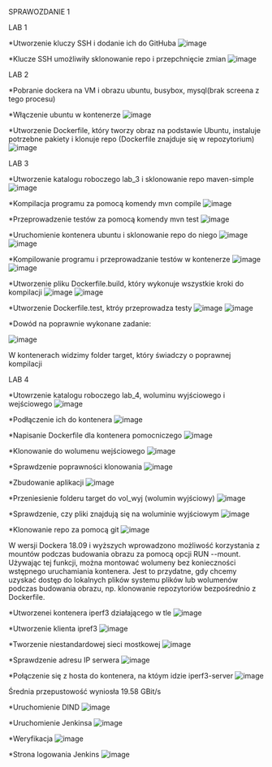 SPRAWOZDANIE 1

LAB 1

*Utworzenie kluczy SSH i dodanie ich do GitHuba
![image](https://github.com/user-attachments/assets/16bce489-d0c9-4b30-afc2-65a14c01e418)

*Klucze SSH umożliwiły sklonowanie repo i przepchnięcie zmian
![image](https://github.com/user-attachments/assets/de20c429-f61b-485e-80d1-e1521a7db2a5)


LAB 2

*Pobranie dockera na VM i obrazu ubuntu, busybox, mysql(brak screena z tego procesu)

*Włączenie ubuntu w kontenerze 
![image](https://github.com/user-attachments/assets/015f32e8-109d-4419-add8-67a71f483ddd)

*Utworzenie Dockerfile, który tworzy obraz na podstawie Ubuntu, instaluje potrzebne pakiety i klonuje repo (Dockerfile znajduje się w repozytorium)
![image](https://github.com/user-attachments/assets/24635fe6-907d-4402-ae0d-d5c6304859c3)


LAB 3

*Utworzenie katalogu roboczego lab_3 i sklonowanie repo maven-simple
![image](https://github.com/user-attachments/assets/bc4e295b-d822-481c-bbb8-e39393945996)

*Kompilacja programu za pomocą komendy mvn compile
![image](https://github.com/user-attachments/assets/25c5fb0a-63f6-4710-8e29-7a5d92c1ff73)

*Przeprowadzenie testów za pomocą komendy mvn test
![image](https://github.com/user-attachments/assets/b1a22591-0927-49c2-b8e5-9e24168add8f)

*Uruchomienie kontenera ubuntu i sklonowanie repo do niego
![image](https://github.com/user-attachments/assets/f918cf53-b1b0-4165-892a-8199a206c7a3)
![image](https://github.com/user-attachments/assets/e22ceef7-a590-45fe-8ca7-2eb2e75b8e45)

*Kompilowanie programu i przeprowadzanie testów w kontenerze
![image](https://github.com/user-attachments/assets/fc553b3c-ff0a-4a76-aaa4-41be715a5a1c)
![image](https://github.com/user-attachments/assets/5daadabd-1fdc-4f05-a6b3-ee3b88821054)

*Utworzenie pliku Dockerfile.build, który wykonuje wszystkie kroki do kompilacji 
![image](https://github.com/user-attachments/assets/fe3686db-4c96-45eb-9966-949b4ae17b33)
![image](https://github.com/user-attachments/assets/e9a3d627-01a6-4add-a777-a55fb85c8eef)

*Utworzenie Dockerfile.test, ktróy przeprowadza testy
![image](https://github.com/user-attachments/assets/9eb99a77-7fe9-463f-91d4-d105409cd91f)
![image](https://github.com/user-attachments/assets/92769b80-6c5c-44b2-8105-7e2d44fbd989)

*Dowód na poprawnie wykonane zadanie:

![image](https://github.com/user-attachments/assets/d45c5e87-8e7f-450b-913f-e3866f16d343)

W kontenerach widzimy folder target, który świadczy o poprawnej kompilacji


LAB 4

*Utowrzenie katalogu roboczego lab_4, woluminu wyjściowego i wejściowego
![image](https://github.com/user-attachments/assets/bf54fb97-1cfd-4841-955c-9eae207b28b6)

*Podłączenie ich do kontenera
![image](https://github.com/user-attachments/assets/b6a42878-a3bd-4cca-9607-bbbc4abcf98d)

*Napisanie Dockerfile dla kontenera pomocniczego
![image](https://github.com/user-attachments/assets/5ba2fc20-162c-4365-a1e8-5446b654a042)

*Klonowanie do wolumenu wejściowego
![image](https://github.com/user-attachments/assets/3d13e126-7b84-41d6-b392-84f2604e15a0)

*Sprawdzenie poprawności klonowania
![image](https://github.com/user-attachments/assets/97c6e905-2452-43e2-b202-6a6eb500f3b1)

*Zbudowanie aplikacji
![image](https://github.com/user-attachments/assets/94287d60-40cc-4835-b06a-b5155bf50dfd)

*Przeniesienie folderu target do vol_wyj (wolumin wyjściowy)
![image](https://github.com/user-attachments/assets/02ac1052-32c1-4f6a-ba97-73b1ced5d1dc)

*Sprawdzenie, czy pliki znajdują się na woluminie wyjściowym
![image](https://github.com/user-attachments/assets/24e7f77b-2357-48cf-9bd8-5bb5b888b06e)

*Klonowanie repo za pomocą git
![image](https://github.com/user-attachments/assets/fd6b9db4-302a-43a4-86ef-f0ed80430046)

W wersji Dockera 18.09 i wyższych wprowadzono możliwość korzystania z mountów podczas budowania obrazu za pomocą opcji RUN --mount. Używając tej funkcji, można montować wolumeny bez konieczności wstępnego uruchamiania kontenera. Jest to przydatne, gdy chcemy uzyskać dostęp do lokalnych plików systemu plików lub wolumenów podczas budowania obrazu, np. klonowanie repozytoriów bezpośrednio z Dockerfile.

*Utworzenei kontenera iperf3 działającego w tle
![image](https://github.com/user-attachments/assets/924ab087-41bd-49cc-b646-b0470e0acbfe)

*Utworzenie klienta ipref3
![image](https://github.com/user-attachments/assets/6b5281ee-5dd2-45af-8aa2-06e1b9b6221b)

*Tworzenie niestandardowej sieci mostkowej
![image](https://github.com/user-attachments/assets/90d86fd5-5027-4747-85e8-4adc25010dd0)

*Sprawdzenie adresu IP serwera
![image](https://github.com/user-attachments/assets/65e1b8ad-cc40-451b-b39e-2aa47ad37f49)

*Połączenie się z hosta do kontenera, na któym idzie iperf3-server
![image](https://github.com/user-attachments/assets/68413eeb-b5b7-42d5-8a7e-8d9400cd52b8)

Średnia przepustowość wyniosła 19.58 GBit/s

*Uruchomienie DIND
![image](https://github.com/user-attachments/assets/74fa992e-0996-4fd3-9430-d75415573239)

*Uruchomienie Jenkinsa
![image](https://github.com/user-attachments/assets/bd1b6e2c-9826-4e55-9215-c121f45bec84)

*Weryfikacja
![image](https://github.com/user-attachments/assets/8d0f017d-2f0f-4981-8419-25646bcfc4b8)

*Strona logowania Jenkins
![image](https://github.com/user-attachments/assets/2aecfb38-6481-4630-ad1a-7c6e1b5e1893)




















